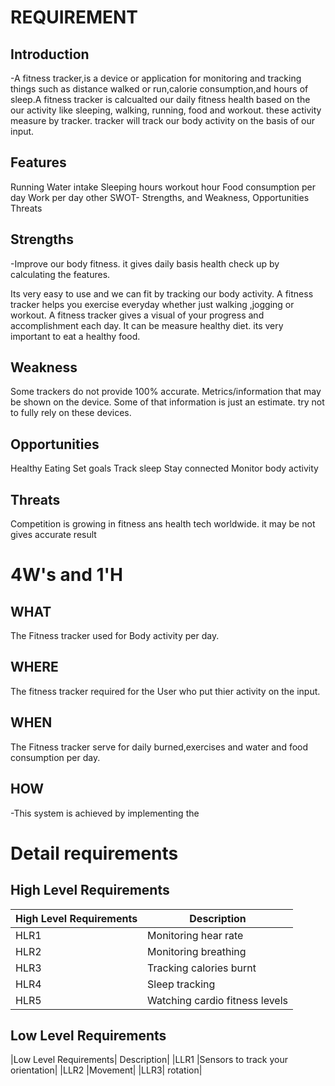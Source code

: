 # REQUIREMENT

## Introduction

-A fitness tracker,is a device or application for monitoring and tracking things such as distance walked or run,calorie consumption,and hours of sleep.A fitness tracker is calcualted our daily fitness health based on the our activity like sleeping, walking, running, food and workout. these activity measure by tracker. tracker will track our body activity on the basis of our input.

## Features
Running
Water intake
Sleeping hours
workout hour
Food consumption per day
Work per day
other
SWOT- Strengths, and Weakness, Opportunities Threats
 ## Strengths
 
-Improve our body fitness. it gives daily basis health check up by calculating the features.

Its very easy to use and we can fit by tracking our body activity.
A fitness tracker helps you exercise everyday whether just walking ,jogging or workout.
A fitness tracker gives a visual of your progress and accomplishment each day.
It can be measure healthy diet. its very important to eat a healthy food.

## Weakness

Some trackers do not provide 100% accurate.
Metrics/information that may be shown on the device. Some of that information is just an estimate.
try not to fully rely on these devices.
  
 ## Opportunities
 
Healthy Eating
Set goals
Track sleep
Stay connected
Monitor body activity

## Threats

Competition is growing in fitness ans health tech worldwide.
it may be not gives accurate result
# 4W's and 1'H


## WHAT
The Fitness tracker used for Body activity per day.
## WHERE
The fitness tracker required for the User who put thier activity on the input.

## WHEN
The Fitness tracker serve for daily burned,exercises and water and food consumption per day.

## HOW
-This system is achieved by implementing the

# Detail requirements


## High Level Requirements
|High Level Requirements|	Description|
|------------------------|------------|
|HLR1|	Monitoring hear rate|
|HLR2|	Monitoring breathing|
|HLR3|	Tracking calories burnt|
|HLR4|	Sleep tracking|
|HLR5|	Watching cardio fitness levels|
## Low Level Requirements
|Low Level Requirements|	Description|
|LLR1	|Sensors to track your orientation|
|LLR2	|Movement|
|LLR3|	rotation|

